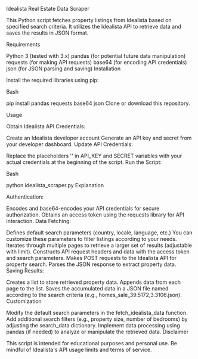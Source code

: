 Idealista Real Estate Data Scraper

This Python script fetches property listings from Idealista based on specified search criteria. It utilizes the Idealista API to retrieve data and saves the results in JSON format.

Requirements

Python 3 (tested with 3.x)
pandas (for potential future data manipulation)
requests (for making API requests)
base64 (for encoding API credentials)
json (for JSON parsing and saving)
Installation

Install the required libraries using pip:

Bash

pip install pandas requests base64 json
Clone or download this repository.

Usage

Obtain Idealista API Credentials:

Create an Idealista developer account
Generate an API key and secret from your developer dashboard.
Update API Credentials:

Replace the placeholders '' in API_KEY and SECRET variables with your actual credentials at the beginning of the script.
Run the Script:

Bash

python idealista_scraper.py
Explanation

Authentication:

Encodes and base64-encodes your API credentials for secure authorization.
Obtains an access token using the requests library for API interaction.
Data Fetching:

Defines default search parameters (country, locale, language, etc.) You can customize these parameters to filter listings according to your needs.
Iterates through multiple pages to retrieve a larger set of results (adjustable with limit).
Constructs API request headers and data with the access token and search parameters.
Makes POST requests to the Idealista API for property search.
Parses the JSON response to extract property data.
Saving Results:

Creates a list to store retrieved property data.
Appends data from each page to the list.
Saves the accumulated data in a JSON file named according to the search criteria (e.g., homes_sale_39.5172,3.3106.json).
Customization

Modify the default search parameters in the fetch_idealista_data function.
Add additional search filters (e.g., property size, number of bedrooms) by adjusting the search_data dictionary.
Implement data processing using pandas (if needed) to analyze or manipulate the retrieved data.
Disclaimer

This script is intended for educational purposes and personal use. Be mindful of Idealista's API usage limits and terms of service. 
